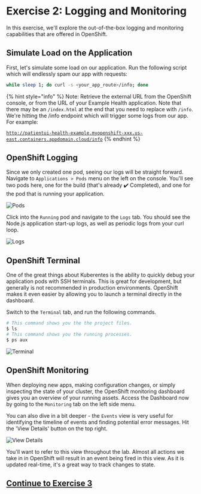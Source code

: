 # Exercise 2: Logging and Monitoring

In this exercise, we'll explore the out-of-the-box logging and monitoring capabilities that are offered in OpenShift.

## Simulate Load on the Application

First, let's simulate some load on our application. Run the following script which will endlessly spam our app with requests:

```bash
while sleep 1; do curl -s <your_app_route>/info; done
```

{% hint style="info" %}
Note: Retrieve the external URL from the OpenShift console, or from the URL of your Example Health application. Note that there may be an `/index.html` at the end that you need to replace with `/info`. We're hitting the /info endpoint which will trigger some logs from our app. For example:

[`http://patientui-health-example.myopenshift-xxx.us-east.containers.appdomain.cloud/info`](http://patientui-health-example.myopenshift-341665-66631af3eb2bd8030c5bb56d415b8851-0001.us-east.containers.appdomain.cloud/jee.html)
{% endhint %}

## OpenShift Logging

Since we only created one pod, seeing our logs will be straight forward. Navigate to `Applications > Pods` menu on the left on the console. You'll see two pods here, one for the build \(that's already :heavy_check_mark: Completed\), and one for the pod that is running your application.

![Pods](../.gitbook/assets/pods.png)

Click into the `Running` pod and navigate to the `Logs` tab. You should see the Node.js application start-up logs, as well as periodic logs from your curl loop.

![Logs](../.gitbook/assets/logs.png)

## OpenShift Terminal

One of the great things about Kuberentes is the ability to quickly debug your application pods with SSH terminals. This is great for development, but generally is not recommended in production environments. OpenShift makes it even easier by allowing you to launch a terminal directly in the dashboard.

Switch to the `Terminal` tab, and run the following commands.

```bash
# This command shows you the the project files.
$ ls
# This command shows you the running processes.
$ ps aux
```

![Terminal](../.gitbook/assets/terminal.png)

## OpenShift Monitoring

When deploying new apps, making configuration changes, or simply inspecting the state of your cluster, the OpenShift monitoring dashboard gives you an overview of your running assets. Access the Dashboard now by going to the `Monitoring` tab on the left side menu.

You can also dive in a bit deeper - the `Events` view is very useful for identifying the timeline of events and finding potential error messages. Hit the 'View Details' button on the top right.

![View Details](../.gitbook/assets/viewdetails.png)

You'll want to refer to this view throughout the lab. Almost all actions we take in in OpenShift will result in an event being fired in this view. As it is updated real-time, it's a great way to track changes to state.

## [Continue to Exercise 3](../exercise-3/README.md)
